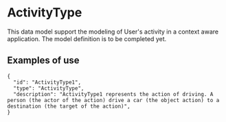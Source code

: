 # ActivityType

This data model support the modeling of User's activity in a context aware application. The model definition is to be completed yet.

## Examples of use

```
{
  "id": "ActivityType1",
  "type": "ActivityType",
  "description": "ActivityType1 represents the action of driving. A person (the actor of the action) drive a car (the object action) to a destination (the target of the action)",
}
```
